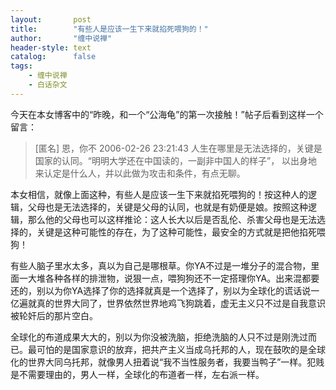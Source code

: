 ```yaml
---
layout:       post
title:        "有些人是应该一生下来就掐死喂狗的！"
author:       "缠中说禅"
header-style: text
catalog:      false
tags:
    - 缠中说禅
    - 白话杂文
---
```


今天在本女博客中的“昨晚，和一个“公海龟”的第一次接触！”帖子后看到这样一个留言：

> [匿名] 恩，你不 2006-02-26 23:21:43
> 人生在哪里是无法选择的，关键是国家的认同。“明明大学还在中国读的，一副非中国人的样子”，
> 以出身地来认定是什么人，并以此做为攻击和条件，有点无聊。



本女相信，就像上面这种，有些人是应该一生下来就掐死喂狗的！按这种人的逻辑，父母也是无法选择的，关键是父母的认同，也就是有奶便是娘。按照这种逻辑，那么他的父母也可以这样推论：这人长大以后是否乱伦、杀害父母也是无法选择的，关键是这种可能性的存在，为了这种可能性，最安全的方式就是把他掐死喂狗！



有些人脑子里水太多，真以为自己是哪根草。你YA不过是一堆分子的混合物，里面一大堆各种各样的排泄物，说狠一点，喂狗狗还不一定搭理你YA。出来混都要还的，别以为你YA选择了你的选择就真是一个选择了，别以为全球化的谎话说一亿遍就真的世界大同了，世界依然世界地鸡飞狗跳着，虚无主义只不过是自我意识被轮奸后的那片空白。



全球化的布道成果大大的，别以为你没被洗脑，拒绝洗脑的人只不过是刚洗过而已。最可怕的是国家意识的放弃，把共产主义当成乌托邦的人，现在鼓吹的是全球化的世界大同乌托邦，就像男人扭着说“我不当性服务者，我要当鸭子”一样。犯贱是不需要理由的，男人一样，全球化的布道者一样，左右派一样。
